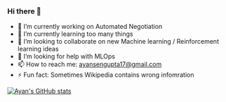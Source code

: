 ### Hi there 👋


- 🔭 I’m currently working on Automated Negotiation
- 🌱 I’m currently learning too many things
- 👯 I’m looking to collaborate on new Machine learning / Reinforcement learning ideas
- 🤔 I’m looking for help with MLOps
- 📫 How to reach me: ayansengupta17@gmail.com
- ⚡ Fun fact: Sometimes Wikipedia contains wrong infomration

[![Ayan's GitHub stats](https://github-readme-stats.vercel.app/api?username=ayansengupta17)](https://github.com/ayansengupta17/github-readme-stats)
